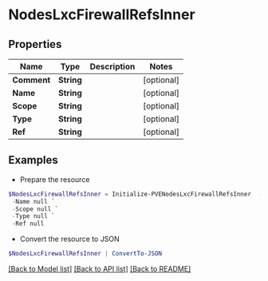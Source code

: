 # NodesLxcFirewallRefsInner
## Properties

Name | Type | Description | Notes
------------ | ------------- | ------------- | -------------
**Comment** | **String** |  | [optional] 
**Name** | **String** |  | [optional] 
**Scope** | **String** |  | [optional] 
**Type** | **String** |  | [optional] 
**Ref** | **String** |  | [optional] 

## Examples

- Prepare the resource
```powershell
$NodesLxcFirewallRefsInner = Initialize-PVENodesLxcFirewallRefsInner  -Comment null `
 -Name null `
 -Scope null `
 -Type null `
 -Ref null
```

- Convert the resource to JSON
```powershell
$NodesLxcFirewallRefsInner | ConvertTo-JSON
```

[[Back to Model list]](../README.md#documentation-for-models) [[Back to API list]](../README.md#documentation-for-api-endpoints) [[Back to README]](../README.md)

